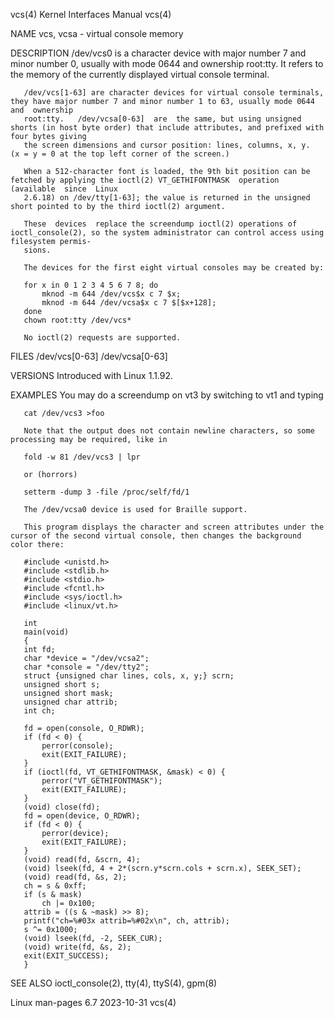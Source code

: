 vcs(4)								   Kernel Interfaces Manual								vcs(4)

NAME
       vcs, vcsa - virtual console memory

DESCRIPTION
       /dev/vcs0  is a character device with major number 7 and minor number 0, usually with mode 0644 and ownership root:tty.	It refers to the memory of the
       currently displayed virtual console terminal.

       /dev/vcs[1-63] are character devices for virtual console terminals, they have major number 7 and minor number 1 to 63, usually mode 0644 and  ownership
       root:tty.   /dev/vcsa[0-63]  are	 the same, but using unsigned shorts (in host byte order) that include attributes, and prefixed with four bytes giving
       the screen dimensions and cursor position: lines, columns, x, y.	 (x = y = 0 at the top left corner of the screen.)

       When a 512-character font is loaded, the 9th bit position can be fetched by applying the ioctl(2) VT_GETHIFONTMASK  operation  (available  since	 Linux
       2.6.18) on /dev/tty[1-63]; the value is returned in the unsigned short pointed to by the third ioctl(2) argument.

       These  devices  replace the screendump ioctl(2) operations of ioctl_console(2), so the system administrator can control access using filesystem permis‐
       sions.

       The devices for the first eight virtual consoles may be created by:

	   for x in 0 1 2 3 4 5 6 7 8; do
	       mknod -m 644 /dev/vcs$x c 7 $x;
	       mknod -m 644 /dev/vcsa$x c 7 $[$x+128];
	   done
	   chown root:tty /dev/vcs*

       No ioctl(2) requests are supported.

FILES
       /dev/vcs[0-63]
       /dev/vcsa[0-63]

VERSIONS
       Introduced with Linux 1.1.92.

EXAMPLES
       You may do a screendump on vt3 by switching to vt1 and typing

	   cat /dev/vcs3 >foo

       Note that the output does not contain newline characters, so some processing may be required, like in

	   fold -w 81 /dev/vcs3 | lpr

       or (horrors)

	   setterm -dump 3 -file /proc/self/fd/1

       The /dev/vcsa0 device is used for Braille support.

       This program displays the character and screen attributes under the cursor of the second virtual console, then changes the background color there:

       #include <unistd.h>
       #include <stdlib.h>
       #include <stdio.h>
       #include <fcntl.h>
       #include <sys/ioctl.h>
       #include <linux/vt.h>

       int
       main(void)
       {
	   int fd;
	   char *device = "/dev/vcsa2";
	   char *console = "/dev/tty2";
	   struct {unsigned char lines, cols, x, y;} scrn;
	   unsigned short s;
	   unsigned short mask;
	   unsigned char attrib;
	   int ch;

	   fd = open(console, O_RDWR);
	   if (fd < 0) {
	       perror(console);
	       exit(EXIT_FAILURE);
	   }
	   if (ioctl(fd, VT_GETHIFONTMASK, &mask) < 0) {
	       perror("VT_GETHIFONTMASK");
	       exit(EXIT_FAILURE);
	   }
	   (void) close(fd);
	   fd = open(device, O_RDWR);
	   if (fd < 0) {
	       perror(device);
	       exit(EXIT_FAILURE);
	   }
	   (void) read(fd, &scrn, 4);
	   (void) lseek(fd, 4 + 2*(scrn.y*scrn.cols + scrn.x), SEEK_SET);
	   (void) read(fd, &s, 2);
	   ch = s & 0xff;
	   if (s & mask)
	       ch |= 0x100;
	   attrib = ((s & ~mask) >> 8);
	   printf("ch=%#03x attrib=%#02x\n", ch, attrib);
	   s ^= 0x1000;
	   (void) lseek(fd, -2, SEEK_CUR);
	   (void) write(fd, &s, 2);
	   exit(EXIT_SUCCESS);
       }

SEE ALSO
       ioctl_console(2), tty(4), ttyS(4), gpm(8)

Linux man-pages 6.7							  2023-10-31									vcs(4)
